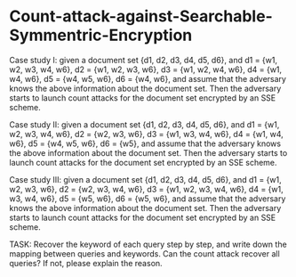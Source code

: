 # Count-attack-against-Searchable-Symmentric-Encryption

Case study I: given a document set {d1, d2, d3, d4, d5, d6}, and d1 = {w1, w2, w3, w4, w6}, d2 = {w1, w2, w3, w6}, d3 = {w1, w2, w4, w6}, d4 = {w1, w4, w6}, d5 = {w4, w5, w6}, d6 = {w4, w6}, and assume that the adversary knows the above information about the document set. Then the adversary starts to launch count attacks for the document set encrypted by an SSE scheme.


Case study II: given a document set {d1, d2, d3, d4, d5, d6}, and d1 = {w1, w2, w3, w4, w6}, d2 = {w2, w3, w6}, d3 = {w1, w3, w4, w6}, d4 = {w1, w4, w6}, d5 = {w4, w5, w6}, d6 = {w5}, and assume that the adversary knows the above information about the document set. Then the adversary starts to launch count attacks for the document set encrypted by an SSE scheme.


Case study III: given a document set {d1, d2, d3, d4, d5, d6}, and d1 = {w1, w2, w3, w6}, d2 = {w2, w3, w4, w6}, d3 = {w1, w2, w3, w4, w6}, d4 = {w1, w3, w4, w6}, d5 = {w5, w6}, d6 = {w5, w6}, and assume that the adversary knows the above information about the document set. Then the adversary starts to launch count attacks for the document set encrypted by an SSE scheme.

TASK:
Recover the keyword of each query step by step, and write down the mapping between queries and keywords.
Can the count attack recover all queries? If not, please explain the reason.

